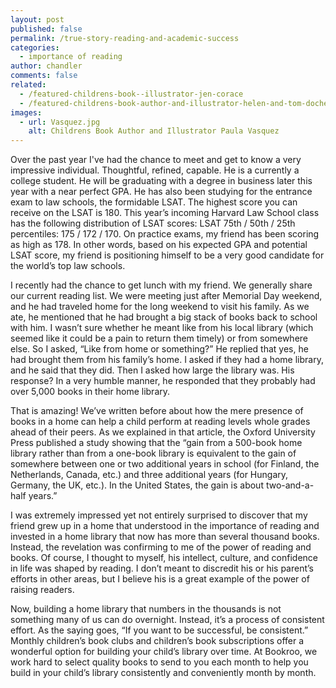 ```yaml
---
layout: post
published: false
permalink: /true-story-reading-and-academic-success
categories:
  - importance of reading
author: chandler
comments: false
related:
  - /featured-childrens-book--illustrator-jen-corace
  - /featured-childrens-book-author-and-illustrator-helen-and-tom-docherty
images:
  - url: Vasquez.jpg
    alt: Childrens Book Author and Illustrator Paula Vasquez
---
```

Over the past year I've had the chance to meet and get to know a very impressive individual. Thoughtful, refined, capable. He is a currently a college student. He will be graduating with a degree in business later this year with a near perfect GPA. He has also been studying for the entrance exam to law schools, the formidable LSAT. The highest score you can receive on the LSAT is 180. This year’s incoming Harvard Law School class has the following distribution of LSAT scores: LSAT 75th / 50th / 25th percentiles: 175 / 172 / 170. On practice exams, my friend has been scoring as high as 178. In other words, based on his expected GPA and potential LSAT score, my friend is positioning himself to be a very good candidate for the world’s top law schools.

I recently had the chance to get lunch with my friend. We generally share our current reading list. We were meeting just after Memorial Day weekend, and he had traveled home for the long weekend to visit his family. As we ate, he mentioned that he had brought a big stack of books back to school with him. I wasn’t sure whether he meant like from his local library (which seemed like it could be a pain to return them timely) or from somewhere else. So I asked, “Like from home or something?” He replied that yes, he had brought them from his family’s home. I asked if they had a home library, and he said that they did. Then I asked how large the library was. His response? In a very humble manner, he responded that they probably had over 5,000 books in their home library.

That is amazing! We’ve written before about how the mere presence of books in a home can help a child perform at reading levels whole grades ahead of their peers. As we explained in that article, the Oxford University Press published a study showing that the “gain from a 500-book home library rather than from a one-book library is equivalent to the gain of somewhere between one or two additional years in school (for Finland, the Netherlands, Canada, etc.) and three additional years (for Hungary, Germany, the UK, etc.). In the United States, the gain is about two-and-a-half years.”

I was extremely impressed yet not entirely surprised to discover that my friend grew up in a home that understood in the importance of reading and invested in a home library that now has more than several thousand books. Instead, the revelation was confirming to me of the power of reading and books. Of course, I thought to myself, his intellect, culture, and confidence in life was shaped by reading. I don’t meant to discredit his or his parent’s efforts in other areas, but I believe his is a great example of the power of raising readers.

Now, building a home library that numbers in the thousands is not something many of us can do overnight. Instead, it’s a process of consistent effort. As the saying goes, “If you want to be successful, be consistent.” Monthly children’s book clubs and children’s book subscriptions offer a wonderful option for building your child’s library over time. At Bookroo, we work hard to select quality books to send to you each month to help you build in your child’s library consistently and conveniently month by month.
